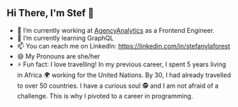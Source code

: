 

## Hi There, I'm Stef 🧚


- 🔭 I’m currently working at [AgencyAnalytics](https://www.agencyanalytics.com) as a Frontend Engineer. 
- 🌱 I’m currently learning GraphQL
- 📫 You can reach me on LinkedIn: https://linkedin.com/in/stefanylaforest
- 😄 My Pronouns are she/her
- ⚡ Fun fact: I love travelling! In my previous career, I spent 5 years living in Africa 🌍 working for the United Nations. By 30, I had already travelled to over 50 countries. I have a curious soul 🕵️‍ and I am not afraid of a challenge. This is why I pivoted to a career in programming. 

<!--
**stefanylaforest/stefanylaforest** is a ✨ _special_ ✨ repository because its `README.md` (this file) appears on your GitHub profile.

Here are some ideas to get you started:

- 🔭 I’m currently working at Spiria as a Software Developer
- 🌱 I’m currently learning GraphQL with Apollo client and NestJS
- 📫 How to reach me: LinkedIn: https://linkedin.com/in/stefanylaforest
- 😄 Pronouns: She/Her
- ⚡ Fun fact: I love travelling! In my previous career, I spent 5 years living in Africa 🌍 working for the United Nations. By 30, I had already travelled to over 50 countries. I have a curious soul and I am not afraid of a challenge hence why I pivoted to programming 🕵️‍♀️
-->
